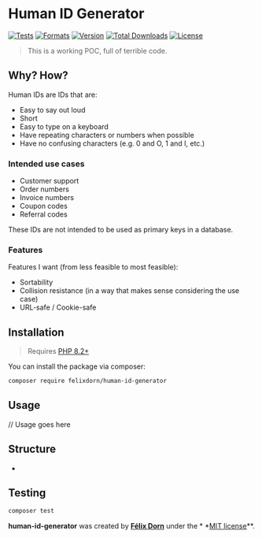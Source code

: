 # Human ID Generator

[![Tests](https://github.com/felixdorn/human-id-generator/actions/workflows/tests.yml/badge.svg?branch=main)](https://github.com/felixdorn/human-id-generator/actions/workflows/tests.yml)
[![Formats](https://github.com/felixdorn/human-id-generator/actions/workflows/formats.yml/badge.svg?branch=main)](https://github.com/felixdorn/human-id-generator/actions/workflows/formats.yml)
[![Version](https://poser.pugx.org/felixdorn/human-id-generator/version)](//packagist.org/packages/felixdorn/human-id-generator)
[![Total Downloads](https://poser.pugx.org/felixdorn/human-id-generator/downloads)](//packagist.org/packages/felixdorn/human-id-generator)
[![License](https://poser.pugx.org/felixdorn/human-id-generator/license)](//packagist.org/packages/felixdorn/human-id-generator)

> This is a working POC, full of terrible code.

## Why? How?

Human IDs are IDs that are:

* Easy to say out loud
* Short
* Easy to type on a keyboard
* Have repeating characters or numbers when possible
* Have no confusing characters (e.g. 0 and O, 1 and I, etc.)

### Intended use cases

* Customer support
* Order numbers
* Invoice numbers
* Coupon codes
* Referral codes

These IDs are not intended to be used as primary keys in a database.

### Features

Features I want (from less feasible to most feasible):
* Sortability
* Collision resistance (in a way that makes sense considering the use case)
* URL-safe / Cookie-safe

## Installation

> Requires [PHP 8.2+](https://php.net/releases)

You can install the package via composer:

```bash
composer require felixdorn/human-id-generator
```

## Usage

// Usage goes here

## Structure

* 

## Testing

```bash
composer test
```

**human-id-generator** was created by **[Félix Dorn](https://felixdorn.fr)** under the *
*[MIT license](https://opensource.org/licenses/MIT)**.
